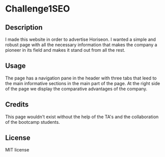 # Challenge1SEO

## Description 

I made this website in order to advertise Horiseon. I wanted a simple and robust page with all the necessary information that makes the company a pioneer in its field and makes it stand out from all the rest.


## Usage 

The page has a navigation pane in the header with three tabs that leed to the main informative sections in the main part of the page. 
At the right side of the page we display the comparative advantages of the company.


## Credits

This page wouldn't exist without the help of the TA's and the collaboration of the bootcamp students.


## License

MIT license

